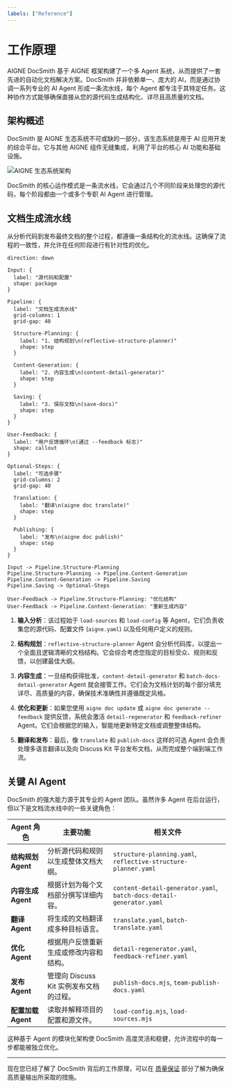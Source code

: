 ```yaml
---
labels: ["Reference"]
---
```


# 工作原理

AIGNE DocSmith 基于 AIGNE 框架构建了一个多 Agent 系统，从而提供了一套先进的自动化文档解决方案。DocSmith 并非依赖单一、庞大的 AI，而是通过协调一系列专业的 AI Agent 形成一条流水线，每个 Agent 都专注于其特定任务。这种协作方式能够确保直接从您的源代码生成结构化、详尽且高质量的文档。

## 架构概述

DocSmith 是 AIGNE 生态系统不可或缺的一部分，该生态系统是用于 AI 应用开发的综合平台。它与其他 AIGNE 组件无缝集成，利用了平台的核心 AI 功能和基础设施。

![AIGNE 生态系统架构](https://docsmith.aigne.io/image-bin/uploads/def424c20bbdb3c77483894fe0e22819.png)

DocSmith 的核心运作模式是一条流水线，它会通过几个不同阶段来处理您的源代码，每个阶段都由一个或多个专职 AI Agent 进行管理。

## 文档生成流水线

从分析代码到发布最终文档的整个过程，都遵循一条结构化的流水线。这确保了流程的一致性，并允许在任何阶段进行有针对性的优化。

```d2
direction: down

Input: {
  label: "源代码和配置"
  shape: package
}

Pipeline: {
  label: "文档生成流水线"
  grid-columns: 1
  grid-gap: 40

  Structure-Planning: {
    label: "1. 结构规划\n(reflective-structure-planner)"
    shape: step
  }

  Content-Generation: {
    label: "2. 内容生成\n(content-detail-generator)"
    shape: step
  }

  Saving: {
    label: "3. 保存文档\n(save-docs)"
    shape: step
  }
}

User-Feedback: {
  label: "用户反馈循环\n(通过 --feedback 标志)"
  shape: callout
}

Optional-Steps: {
  label: "可选步骤"
  grid-columns: 2
  grid-gap: 40
  
  Translation: {
    label: "翻译\n(aigne doc translate)"
    shape: step
  }

  Publishing: {
    label: "发布\n(aigne doc publish)"
    shape: step
  }
}

Input -> Pipeline.Structure-Planning
Pipeline.Structure-Planning -> Pipeline.Content-Generation
Pipeline.Content-Generation -> Pipeline.Saving
Pipeline.Saving -> Optional-Steps

User-Feedback -> Pipeline.Structure-Planning: "优化结构"
User-Feedback -> Pipeline.Content-Generation: "重新生成内容"
```

1.  **输入分析**：该过程始于 `load-sources` 和 `load-config` 等 Agent，它们负责收集您的源代码、配置文件 (`aigne.yaml`) 以及任何用户定义的规则。

2.  **结构规划**：`reflective-structure-planner` Agent 会分析代码库，以提出一个全面且逻辑清晰的文档结构。它会综合考虑您指定的目标受众、规则和反馈，以创建最佳大纲。

3.  **内容生成**：一旦结构获得批准，`content-detail-generator` 和 `batch-docs-detail-generator` Agent 就会接管工作。它们会为文档计划的每个部分填充详尽、高质量的内容，确保技术准确性并遵循既定风格。

4.  **优化和更新**：如果您使用 `aigne doc update` 或 `aigne doc generate --feedback` 提供反馈，系统会激活 `detail-regenerator` 和 `feedback-refiner` Agent。它们会根据您的输入，智能地更新特定文档或调整整体结构。

5.  **翻译和发布**：最后，像 `translate` 和 `publish-docs` 这样的可选 Agent 会负责处理多语言翻译以及向 Discuss Kit 平台发布文档，从而完成整个端到端工作流。

## 关键 AI Agent

DocSmith 的强大能力源于其专业的 Agent 团队。虽然许多 Agent 在后台运行，但以下是文档流水线中的一些关键角色：

| Agent 角色 | 主要功能 | 相关文件 |
|---|---|---|
| **结构规划 Agent** | 分析源代码和规则以生成整体文档大纲。 | `structure-planning.yaml`, `reflective-structure-planner.yaml` |
| **内容生成 Agent** | 根据计划为每个文档部分撰写详细内容。 | `content-detail-generator.yaml`, `batch-docs-detail-generator.yaml` |
| **翻译 Agent** | 将生成的文档翻译成多种目标语言。 | `translate.yaml`, `batch-translate.yaml` |
| **优化 Agent** | 根据用户反馈重新生成或修改内容和结构。 | `detail-regenerator.yaml`, `feedback-refiner.yaml` |
| **发布 Agent** | 管理向 Discuss Kit 实例发布文档的过程。 | `publish-docs.mjs`, `team-publish-docs.yaml` |
| **配置加载 Agent** | 读取并解释项目的配置和源文件。 | `load-config.mjs`, `load-sources.mjs` |

这种基于 Agent 的模块化架构使 DocSmith 高度灵活和稳健，允许流程中的每一步都能被独立优化。

---

现在您已经了解了 DocSmith 背后的工作原理，可以在 [质量保证](./advanced-quality-assurance.md) 部分了解为确保高质量输出所采取的措施。
